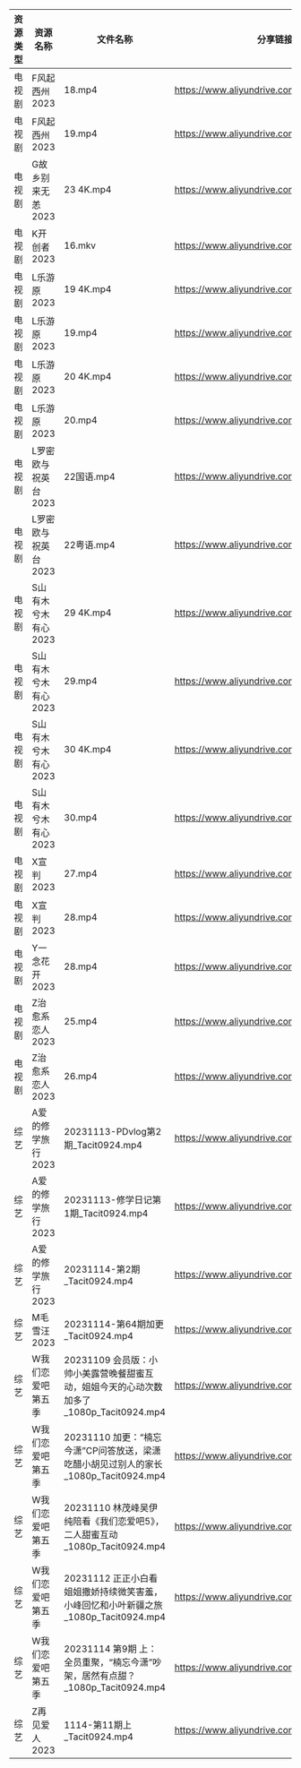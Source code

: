 | 资源类型 | 资源名称         | 文件名称                                                       | 分享链接                                      | 更新时间       |
| ---- | ------------ | ---------------------------------------------------------- | ----------------------------------------- | ---------- |
| 电视剧  | F风起西州2023    | 18.mp4                                                     | https://www.aliyundrive.com/s/yQtLhNGepAP | 2023-11-15 |
| 电视剧  | F风起西州2023    | 19.mp4                                                     | https://www.aliyundrive.com/s/yQtLhNGepAP | 2023-11-15 |
| 电视剧  | G故乡别来无恙2023  | 23 4K.mp4                                                  | https://www.aliyundrive.com/s/19Yd53iwKSU | 2023-11-15 |
| 电视剧  | K开创者2023     | 16.mkv                                                     | https://www.aliyundrive.com/s/N2CmALY5X1B | 2023-11-15 |
| 电视剧  | L乐游原2023     | 19 4K.mp4                                                  | https://www.aliyundrive.com/s/FE1ruJGrYMb | 2023-11-15 |
| 电视剧  | L乐游原2023     | 19.mp4                                                     | https://www.aliyundrive.com/s/FE1ruJGrYMb | 2023-11-15 |
| 电视剧  | L乐游原2023     | 20 4K.mp4                                                  | https://www.aliyundrive.com/s/FE1ruJGrYMb | 2023-11-15 |
| 电视剧  | L乐游原2023     | 20.mp4                                                     | https://www.aliyundrive.com/s/FE1ruJGrYMb | 2023-11-15 |
| 电视剧  | L罗密欧与祝英台2023 | 22国语.mp4                                                   | https://www.aliyundrive.com/s/kn6cToaQ17A | 2023-11-15 |
| 电视剧  | L罗密欧与祝英台2023 | 22粤语.mp4                                                   | https://www.aliyundrive.com/s/kn6cToaQ17A | 2023-11-15 |
| 电视剧  | S山有木兮木有心2023 | 29 4K.mp4                                                  | https://www.aliyundrive.com/s/E26JyHnrEfb | 2023-11-15 |
| 电视剧  | S山有木兮木有心2023 | 29.mp4                                                     | https://www.aliyundrive.com/s/E26JyHnrEfb | 2023-11-15 |
| 电视剧  | S山有木兮木有心2023 | 30 4K.mp4                                                  | https://www.aliyundrive.com/s/E26JyHnrEfb | 2023-11-15 |
| 电视剧  | S山有木兮木有心2023 | 30.mp4                                                     | https://www.aliyundrive.com/s/E26JyHnrEfb | 2023-11-15 |
| 电视剧  | X宣判2023      | 27.mp4                                                     | https://www.aliyundrive.com/s/WZmywrp2FQC | 2023-11-15 |
| 电视剧  | X宣判2023      | 28.mp4                                                     | https://www.aliyundrive.com/s/WZmywrp2FQC | 2023-11-15 |
| 电视剧  | Y一念花开2023    | 28.mp4                                                     | https://www.aliyundrive.com/s/pLzgi79VCnz | 2023-11-15 |
| 电视剧  | Z治愈系恋人2023   | 25.mp4                                                     | https://www.aliyundrive.com/s/Bu6judR2zBs | 2023-11-15 |
| 电视剧  | Z治愈系恋人2023   | 26.mp4                                                     | https://www.aliyundrive.com/s/Bu6judR2zBs | 2023-11-15 |
| 综艺   | A爱的修学旅行2023  | 20231113-PDvlog第2期_Tacit0924.mp4                           | https://www.aliyundrive.com/s/EE9WNi94Ftz | 2023-11-15 |
| 综艺   | A爱的修学旅行2023  | 20231113-修学日记第1期_Tacit0924.mp4                             | https://www.aliyundrive.com/s/EE9WNi94Ftz | 2023-11-15 |
| 综艺   | A爱的修学旅行2023  | 20231114-第2期_Tacit0924.mp4                                 | https://www.aliyundrive.com/s/EE9WNi94Ftz | 2023-11-15 |
| 综艺   | M毛雪汪2023     | 20231114-第64期加更_Tacit0924.mp4                              | https://www.aliyundrive.com/s/asPqfgPRqAg | 2023-11-15 |
| 综艺   | W我们恋爱吧第五季    | 20231109 会员版：小帅小美露营晚餐甜蜜互动，姐姐今天的心动次数加多了_1080p_Tacit0924.mp4 | https://www.aliyundrive.com/s/HKudLToehXL | 2023-11-15 |
| 综艺   | W我们恋爱吧第五季    | 20231110 加更：“楠忘今潇”CP问答放送，梁潇吃醋小胡见过别人的家长_1080p_Tacit0924.mp4 | https://www.aliyundrive.com/s/HKudLToehXL | 2023-11-15 |
| 综艺   | W我们恋爱吧第五季    | 20231110 林茂峰吴伊纯陪看《我们恋爱吧5》，二人甜蜜互动_1080p_Tacit0924.mp4       | https://www.aliyundrive.com/s/HKudLToehXL | 2023-11-15 |
| 综艺   | W我们恋爱吧第五季    | 20231112 正正小白看姐姐撒娇持续微笑害羞，小峰回忆和小叶新疆之旅_1080p_Tacit0924.mp4   | https://www.aliyundrive.com/s/HKudLToehXL | 2023-11-15 |
| 综艺   | W我们恋爱吧第五季    | 20231114 第9期 上：全员重聚，“楠忘今潇”吵架，居然有点甜？_1080p_Tacit0924.mp4    | https://www.aliyundrive.com/s/HKudLToehXL | 2023-11-15 |
| 综艺   | Z再见爱人2023    | 1114-第11期上_Tacit0924.mp4                                   | https://www.aliyundrive.com/s/aouNVWvAZxj | 2023-11-15 |

